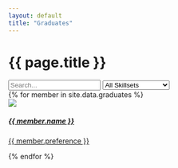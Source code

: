 ```yaml
---
layout: default
title: "Graduates"
---
```


<div class="container mt-4">
	<h1 class="mb-3 ala-font">{{ page.title }}</h1>
	<input id="graduateSearch" type="search" class="form-control mb-2" placeholder="Search..." aria-label="Search">
	<select id="department" class="form-select">
		<option value="All" selected>All Skillsets</option>
		<option>Animation</option>
		<option>Art</option>
		<option>Compositing</option>
		<option>FX</option>
		<option>Layout</option>
		<option>Lighting</option>
		<option>Modelling</option>
		<option>Production</option>
		<option>Surfacing</option>
		<option>Technical Direction</option>
	</select>
	<div id="item-container" class="row">
		{% for member in site.data.graduates %}
		<div class="search-item col-md-4 p-2 text-center" aria-label="{{ member.name }}" aria-department="{{ member.preference }}">
			<a href="{{ member.linkedin }}">
				<div class="card text-white card-dark">
					<div class="card-body">
						<img src="/assets/images/graduates/{{ member.id }}.webp" loading="lazy" class="p-3 w-75 rounded-circle">
						<h5 class="card-title ala-font">{{ member.name }}</h5>
						<p class="card-text">{{ member.preference }}</p>
					</div>
				</div>
			</a>
		</div>
		{% endfor %}
	</div>
</div>

<script>
(function() {
	
	const searchBar = document.getElementById("graduateSearch");
	const deptSelect = document.getElementById("department");
	const container = document.getElementById("item-container");
	const people = Array.from(document.getElementsByClassName("search-item"));

	// No search bar is complete without an overengineered ranking system
	function updateResults(e) {
		// Split by words, e.g. "Hallam Roberts" => ["Hallam", "Roberts"]
		const query = searchBar.value.toLowerCase().trim().match(/\w+/g);
		
		people.forEach((person) => {
			person.score = 0;
			
			// Hide people in non-matching departments
			const department = person.getAttribute("aria-department");
			const deptQuery = deptSelect.value;
			if (deptQuery !== "All" && department.indexOf(deptQuery) === -1) {
				person.style.display = "none";
				return;
			}

			// Display everyone when no string is searched
			if (!query) {
				person.style.display = "block";
				return;
			}

			const words = person.getAttribute("aria-label").toLowerCase().trim().match(/\w+/g);
			for (let i = 0; i < words.length; ++i) {
				const word = words[i];
				query.forEach((queryWord) => {
					// startsWith is better than fuzzy search since it gives predictable results
					// E.g. "Ru" matches "Ruben" instead of "Trung Hieu"
					if (!word.startsWith(queryWord)) return;
					// Rank based on how close the word is to the start of the name
					// E.g. "R" orders "Ruben Luzaic" before "Hallam Roberts"
					person.score += 2 - ((i + 1) / words.length);
				});
			}

			// Hide non-matching results
			person.style.display = person.score === 0 ? "none" : "block";
		});
		
		people.sort((a, b) => {
			const diff = b.score - a.score;
			// Sort alphabetically when names have the same score
			return diff === 0
				? a.getAttribute("aria-label").localeCompare(b.getAttribute("aria-label"))
				: diff;
		}).forEach(elem => container.appendChild(elem));
	}

	searchBar.addEventListener("input", updateResults);
	department.addEventListener("change", updateResults);
})();
</script>